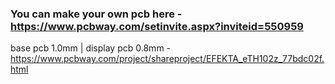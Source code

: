 
### You can make your own pcb here - https://www.pcbway.com/setinvite.aspx?inviteid=550959

base pcb 1.0mm | display pcb 0.8mm - https://www.pcbway.com/project/shareproject/EFEKTA_eTH102z_77bdc02f.html
